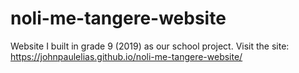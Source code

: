 # noli-me-tangere-website
Website I built in grade 9 (2019) as our school project.
Visit the site: https://johnpaulelias.github.io/noli-me-tangere-website/
